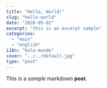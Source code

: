 ```yaml
---
title: "Hello, World!"
slug: "hello-world"
date: "2020-05-02"
excerpt: "this is an excerpt sample"
categories:
  - "main"
  - "english"
i18n: "hola-mundo"
cover: "../../default.jpg"
type: "post"
---
```


This is a *sample* markdown **post**.

